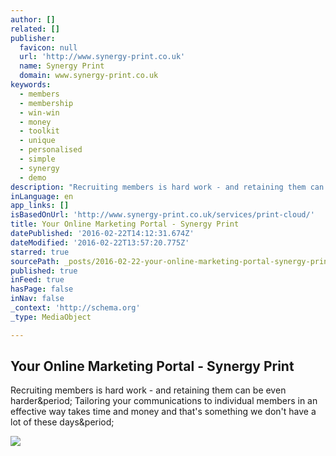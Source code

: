 ```yaml
---
author: []
related: []
publisher:
  favicon: null
  url: 'http://www.synergy-print.co.uk'
  name: Synergy Print
  domain: www.synergy-print.co.uk
keywords:
  - members
  - membership
  - win-win
  - money
  - toolkit
  - unique
  - personalised
  - simple
  - synergy
  - demo
description: "Recruiting members is hard work - and retaining them can be even harder. Tailoring your communications to individual members in an effective way takes time and money and that's something we don't have a lot of these days."
inLanguage: en
app_links: []
isBasedOnUrl: 'http://www.synergy-print.co.uk/services/print-cloud/'
title: Your Online Marketing Portal - Synergy Print
datePublished: '2016-02-22T14:12:31.674Z'
dateModified: '2016-02-22T13:57:20.775Z'
starred: true
sourcePath: _posts/2016-02-22-your-online-marketing-portal-synergy-print.md
published: true
inFeed: true
hasPage: false
inNav: false
_context: 'http://schema.org'
_type: MediaObject

---
```

<article style=""><h1>Your Online Marketing Portal - Synergy Print</h1><p>Recruiting members is hard work - and retaining them can be even harder&amp;period; Tailoring your communications to individual members in an effective way takes time and money and that's something we don't have a lot of these days&amp;period;</p><img src="http://www.synergy-print.co.uk/wp-content/themes/synergy/img/cloud-1.png" /></article>